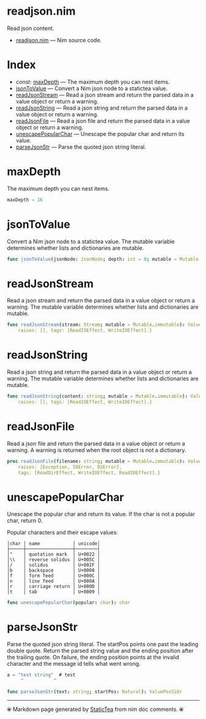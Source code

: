 # readjson.nim

Read json content.


* [readjson.nim](../src/readjson.nim) &mdash; Nim source code.
# Index

* const: [maxDepth](#maxdepth) &mdash; The maximum depth you can nest items.
* [jsonToValue](#jsontovalue) &mdash; Convert a Nim json node to a statictea value.
* [readJsonStream](#readjsonstream) &mdash; Read a json stream and return the parsed data in a value object or return a warning.
* [readJsonString](#readjsonstring) &mdash; Read a json string and return the parsed data in a value object or return a warning.
* [readJsonFile](#readjsonfile) &mdash; Read a json file and return the parsed data in a value object or return a warning.
* [unescapePopularChar](#unescapepopularchar) &mdash; Unescape the popular char and return its value.
* [parseJsonStr](#parsejsonstr) &mdash; Parse the quoted json string literal.

# maxDepth

The maximum depth you can nest items.


~~~nim
maxDepth = 16
~~~

# jsonToValue

Convert a Nim json node to a statictea value. The mutable
variable determines whether lists and dictionaries are mutable.


~~~nim
func jsonToValue(jsonNode: JsonNode; depth: int = 0; mutable = Mutable.immutable): ValueOr
~~~

# readJsonStream

Read a json stream and return the parsed data in a value object
or return a warning. The mutable variable determines whether
lists and dictionaries are mutable.


~~~nim
func readJsonStream(stream: Stream; mutable = Mutable.immutable): ValueOr {.
    raises: [], tags: [ReadIOEffect, WriteIOEffect].}
~~~

# readJsonString

Read a json string and return the parsed data in a value object
or return a warning. The mutable variable determines whether
lists and dictionaries are mutable.


~~~nim
func readJsonString(content: string; mutable = Mutable.immutable): ValueOr {.
    raises: [], tags: [ReadIOEffect, WriteIOEffect].}
~~~

# readJsonFile

Read a json file and return the parsed data in a value object or
return a warning. A warning is returned when the root object is
not a dictionary.


~~~nim
proc readJsonFile(filename: string; mutable = Mutable.immutable): ValueOr {.
    raises: [Exception, IOError, OSError],
    tags: [ReadDirEffect, WriteIOEffect, ReadIOEffect].}
~~~

# unescapePopularChar

Unescape the popular char and return its value. If the char is
not a popular char, return 0.

Popular characters and their escape values:

~~~
│char │ name            │ unicode│
├─────┼─────────────────┼────────┤
│"    │ quotation mark  │ U+0022 │
│\\   │ reverse solidus │ U+005C │
│/    │ solidus         │ U+002F │
│b    │ backspace       │ U+0008 │
│f    │ form feed       │ U+000C │
│n    │ line feed       │ U+000A │
│r    │ carriage return │ U+000D │
│t    │ tab             │ U+0009 │
~~~


~~~nim
func unescapePopularChar(popular: char): char
~~~

# parseJsonStr

Parse the quoted json string literal. The startPos points one
past the leading double quote.  Return the parsed string value
and the ending position after the trailing quote. On
failure, the ending position points at the invalid character and
the message id tells what went wrong.

~~~javascript
a = "test string"  # test
     ^           ^
~~~


~~~nim
func parseJsonStr(text: string; startPos: Natural): ValuePosSiOr
~~~


---
⦿ Markdown page generated by [StaticTea](https://github.com/flenniken/statictea/) from nim doc comments. ⦿
